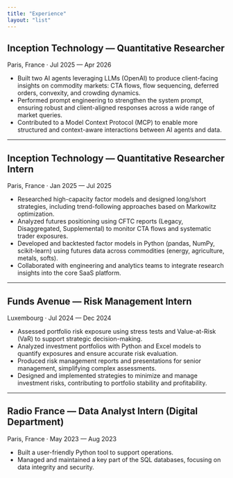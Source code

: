 ```yaml
---
title: "Experience"
layout: "list"
---
```


## Inception Technology — Quantitative Researcher
Paris, France · Jul 2025 — Apr 2026

- Built two AI agents leveraging LLMs (OpenAI) to produce client-facing insights on commodity markets: CTA flows, flow sequencing, deferred orders, convexity, and crowding dynamics.
- Performed prompt engineering to strengthen the system prompt, ensuring robust and client-aligned responses across a wide range of market queries.
- Contributed to a Model Context Protocol (MCP) to enable more structured and context-aware interactions between AI agents and data.

---

## Inception Technology — Quantitative Researcher Intern
Paris, France · Jan 2025 — Jul 2025

- Researched high-capacity factor models and designed long/short strategies, including trend-following approaches based on Markowitz optimization.
- Analyzed futures positioning using CFTC reports (Legacy, Disaggregated, Supplemental) to monitor CTA flows and systematic trader exposures.
- Developed and backtested factor models in Python (pandas, NumPy, scikit-learn) using futures data across commodities (energy, agriculture, metals, softs).
- Collaborated with engineering and analytics teams to integrate research insights into the core SaaS platform.

---

## Funds Avenue — Risk Management Intern
Luxembourg · Jul 2024 — Dec 2024

- Assessed portfolio risk exposure using stress tests and Value-at-Risk (VaR) to support strategic decision-making.
- Analyzed investment portfolios with Python and Excel models to quantify exposures and ensure accurate risk evaluation.
- Produced risk management reports and presentations for senior management, simplifying complex assessments.
- Designed and implemented strategies to minimize and manage investment risks, contributing to portfolio stability and profitability.

---

## Radio France — Data Analyst Intern (Digital Department)
Paris, France · May 2023 — Aug 2023

- Built a user-friendly Python tool to support operations.
- Managed and maintained a key part of the SQL databases, focusing on data integrity and security.


